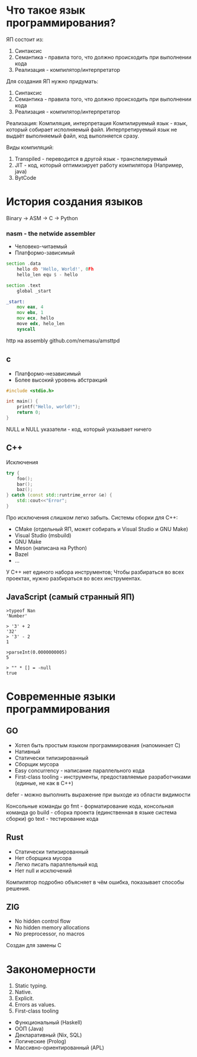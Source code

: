 # Что такое язык программирования?
ЯП состоит из:
1. Синтаксис
2. Семантика - правила того, что должно происходить при выполнении кода
3. Реализация - компилятор/интерпретатор

 Для создания ЯП нужно придумать:
1. Синтаксис
2. Семантика - правила того, что должно происходить при выполнении кода
3. Реализация - компилятор/интерпретатор

Реализация:
Компиляция, интерпретация
Компилируемый язык - язык, который собирает исполняемый файл.
Интерпретируемый язык не выдаёт выполняемый файл, код выполняется сразу.

Виды компиляций:
1. Transpiled - переводится в другой язык - транспелируемый
2. JIT - код, который оптимизирует работу компилятора (Например, java)
3. BytCode

# История создания языков
Binary -> ASM -> C -> Python

### nasm -  the netwide assembler
- Человеко-читаемый
- Платформо-зависимый

```asm
section .data
	hello db 'Hello, World!', 0Fh
	hello_len equ $ - hello

section .text
	global _start

_start:
	mov eax, 4
	mov ebx, 1
	mov ecx, hello
	move edx, helo_len
	syscall
```

http на assembly github.com/nemasu/amsttpd

## c
- Платформо-независимый
- Более высокий уровень абстракций

```C
#include <stdio.h>

int main() {
	printf("Hello, world!");
	return 0;
}
```

NULL и NULL указатели - код, который указывает ничего

## C++
Исключения
```C++
try {
	foo();
	bar();
	baz();
} catch (const std::runtrime_error &e) {
	std::cout<<"Error";
}
```
Про исключения *слишком* легко забыть.
Системы сборки для C++:
- CMake (отдельный ЯП, может собирать и Visual Studio и GNU Make)
- Visual Studio (msbuild)
- GNU Make
- Meson (написана на Python)
- Bazel
- ...

У C++ нет единого набора инструментов;
Чтобы разбираться во всех проектах, нужно разбираться во всех инструментах. 

## JavaScript (самый странный ЯП)
```JS
>typeof Nan
'Number'

> '3' + 2
'32'
> '3' - 2
1

>parseInt(0.0000000005)
5

> "" * [] = -null
true
```

# Современные языки программирования
## GO
- Хотел быть простым языком программирования (напоминает C)
- Нативный
- Статически типизированный
- Сборщик мусора
- Easy concurrency - написание параллельного кода
- First-class tooling - инструменты, предоставляемые разработчиками (единые, не как в C++)

defer - можно выполнить выражение при выходе из области видимости

Консольные команды
go fmt - форматирование кода, консольная команда
go build - сборка проекта (единственная в языке система сборки)
go text - тестирование кода

## Rust
- Статически типизированный
- Нет сборщика мусора
- Легко писать параллельный код
- Нет null и исключений

Компилятор подробно объясняет в чём ошибка, показывает способы решения.

## ZIG
- No hidden control flow
- No hidden memory allocations
- No preprocessor, no macros

Создан для замены C

# Закономерности
1. Static typing.
2. Native.
3. Explicit.
4. Errors as values.
5. First-class tooling

- Функциональный (Haskell)
- ООП (Java)
- Декларативный (Nix, SQL)
- Логические (Prolog)
- Массивно-ориентированный (APL)
